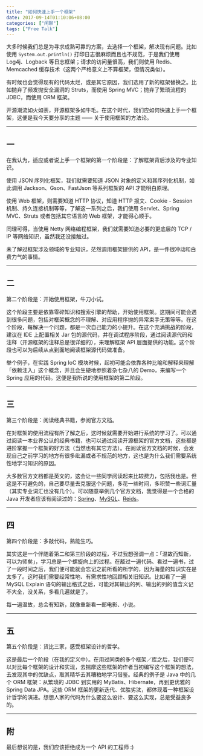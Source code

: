 ```yaml
---
title: "如何快速上手一个框架"
date: 2017-09-14T01:10:06+08:00
categories: ["闲聊"]
tags: ["Free Talk"]
---
```


大多时候我们总是为寻求成熟可靠的方案，去选择一个框架，解决现有问题。比如使用 `System.out.println()` 打印日志很麻烦而且也不规范，于是我们使用 Log4j、Logback 等日志框架；请求的访问量很高，我们则使用 Redis、Memcached 缓存技术（这两个严格意义上不算框架，但情况类似）。

有时候也会觉得现有的代码太烂，或是其它原因，我们选用了新的框架替换之。比如抛弃了频发抛安全漏洞的 Struts，而使用 Spring MVC；抛弃了繁琐流程的 JDBC，而使用 ORM 框架。

开源潮流如火如荼，开源框架多如牛毛。在这个时代，我们应如何快速上手一个框架，这便是我今天要分享的主题 —— 关于使用框架的方法论。<!-- more -->

---

## 一

在我认为，适应或者说上手一个框架的第一个阶段是：了解框架背后涉及的专业知识。

使用 JSON 序列化框架，我们就需要知道 JSON 对象的定义和其序列化机制，如此调用 Jackson、Gson、FastJson 等系列框架的 API 才能明白原理。

使用 Web 框架，则需要知道 HTTP 协议，知道 HTTP 报文、Cookie - Session 机制、持久连接机制等等，了解这一系列之后，我们使用 Servlet、Spring MVC、Struts 或者包括其它语言的 Web 框架，才能得心顺手。

同理可得，当使用 Netty 网络编程框架，我们就需要知道必要的更底层的 TCP / IP 等网络知识，虽然我还没接触过。

未了解过框架涉及领域的专业知识，茫然调用框架提供的 API，是一件很冲动和白费力气的事情。

---

## 二

第二个阶段是：开始使用框架，牛刀小试。

这个阶段主要是依靠零碎知识和搜索引擎的帮助，开始使用框架。这期间可能会遇到很多问题，包括对框架概念的不理解、对应用程序抛的异常束手无策等等。在这个阶段，每解决一个问题，都是一次自己能力的小提升。在这个充满挑战的阶段，建议在 IDE 上配置相关 Jar 包的源代码，并在调试程序阶段，通过阅读源代码和注释（开源框架的注释总是很详细的），来理解框架 API 层面提供的功能。这个阶段也可以为后续从点到面地阅读框架源代码做准备。

举个例子，在实践 Spring IoC 模块时候，起初可能会依靠各种比喻和解释来理解「依赖注入」这个概念，并且会生硬地参照着杂七杂八的 Demo，来编写一个 Spring 应用的代码。这便是我所说的使用框架的第二阶段。

---

## 三

第三个阶段是：阅读经典书籍，参阅官方文档。

在对框架的使用流程有所了解之后，这时候就需要开始进行系统的学习了。可以通过阅读一本业界公认的经典书籍，也可以通过阅读开源框架的官方文档，这些都是进阶掌握一个框架的好方法（当然也有其它方法）。在阅读官方文档的时候，会发现自己之前学习的地方有很多纰漏或者不规范的地方，这也是为什么我们需要系统性地学习知识的原因。

大多数官方文档都是英文的，这会让一些同学阅读起来比较费力，包括我也是。但这是不可避免的，自己要尽量去克服这个问题，多花一些时间，多积赞一些词汇量（其实专业词汇也没有几个）。可以随意举例几个官方文档，我觉得是一个合格的 Java 开发者应该有阅读过的：[Spring](https://docs.spring.io/spring/docs/current/spring-framework-reference/htmlsingle/)、[MySQL](https://dev.mysql.com/doc/refman/5.7/en/)、[Reids](https://redis.io/)。

---

## 四

第四个阶段是：多敲代码，熟能生巧。

其实这是一个伴随着第二和第三阶段的过程，不过我想强调一点：「温故而知新，可以为师矣」，学习总是一个螺旋向上的过程。在敲过一遍代码、看过一遍书，过了一段时间之后，我们便可能就会忘记之前所看的所学的，因为海量的知识实在是太多了。这时我们需要经常性地、有需求性地回顾相关旧知识。比如看了一遍 MySQL Explain 语句的输出格式之后，可能对其输出的列、输出的列的值含义记不大全，没关系，多看几遍就是了。

每一遍温故，总会有知新，就像重新看一部电影、小说。

---

## 五

第五个阶段是：货比三家，感受框架设计的哲学。

这是最后一个阶段（在我的定义中）。在用过同类的多个框架／库之后，我们便可以对比每个框架的设计和实现，去揣摩这些框架的作者当初编写这个框架的想法，去发现其中的优缺点，取其精华去其糟粕地学习借鉴。经典的例子是 Java 中的几个 ORM 框架：从繁琐的 JDBC 到实用的 MyBatis、Hibernate，再到更优雅的 Spring Data JPA。这些 ORM 框架的更新迭代、优胜劣汰，都体现着一种框架设计哲学的演进。想想人家的代码为什么要这么设计、要这么实现，总是受益良多的。

---

## 附

最后想说的是，我们应该拒绝成为一个 API 的工程师 :)
